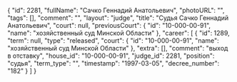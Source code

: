 {
    "id": 2281,
    "fullName": "Сачко Геннадий Анатольевич",
    "photoURL": "",
    "tags": [],
    "comment": "",
    "layout": "judge",
    "title": "Судья Сачко Геннадий Анатольевич",
    "court": null,
    "previousCourt": {
        "id": "10-000-00-91",
        "name": "хозяйственный суд Минской Области"
    },
    "career": [
        {
            "id": 1289,
            "term": null,
            "type": "released",
            "court": {
                "id": "10-000-00-91",
                "name": "хозяйственный суд Минской Области"
            },
            "extra": [],
            "comment": "выход в отставку",
            "house_id": "10-000-00-91",
            "judge_id": 2281,
            "position": "судья",
            "term_type": "",
            "timestamp": "1997-03-05",
            "decree_number": "182"
        }
    ]
}